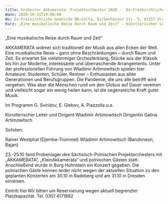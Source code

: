 ```yaml
---
title: Orchester Akkamerata. Projektorchester 2020 -  Ev-Freikirchliche Gemeinde DD-Cotta
Wann: 2020-10-31T19:00:00
Wo: Ev-Freikirchliche Gemeinde DD-Cotta, Birkenhainer Str. 5, 01157 Dresden.
Kurz: „Eine musikalische Reise durch Raum und Zeit“ - Künstlerischer Leiter und Dirigent Wladimir Artimowitsch
---
```


„Eine musikalische Reise durch Raum und Zeit“

AKKAMERATA widmet sich traditionell der Musik aus allen Ecken der Welt. Eine musikalische Reise – ganz ohne Beschränkungen – durch Raum und Zeit. Es erwartet Sie vielstimmiger Orchesterklang, Stücke aus der Klassik bis hin zur Moderne, interessante und überraschende Arrangements.  Unter der professionellen Führung von Wladimir Artimowitsch spielen hier Amateure: Studenten, Schüler, Rentner – Enthusiasten aus allen Generationen und Berufsgruppen.
Die Pandemie, die uns alle betrifft wird vergehen. Was aber die Menschen rund um den Globus auf Dauer vereinen und vielleicht sogar ein wenig heilen kann, ist die segensreiche Kraft guter Musik. 
 
Im Programm G. Sviridov, E. Glebov, A. Piazzolla u.a.
 
Künstlerischer Leiter und Dirigent Wladimir Artimowitsch
Dirigentin Galina Artimowitsch

Solisten:

 Rainer Westphal (Djembe-Trommel)
Wladimir Artimowitsch (Bandoneon, Bajan) 


23.-25.10 fand Probenlager des Sächsisch-Polnischen Projektorchesters mit „AKKAMERATA“, „KleinAkkamerata“ und polnischen Gästen statt. Anschließend wurde in Burg Hohnstein ein Konzert gegeben.
Die polnischen Gäste können leider nicht wegen der aktuellen Situation zu den geplanten Konzerten am 30.10 in Radeberg und am 31.10 in Dresden einreisen.

Eintritt frei 
Wir bitten um Reservierung wegen aktuell begrenzter Platzkapazität. Tel. 0351 4171882